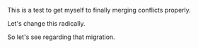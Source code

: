 This is a test to get myself to finally merging conflicts properly.

Let's change this radically.

So let's see regarding that migration.

